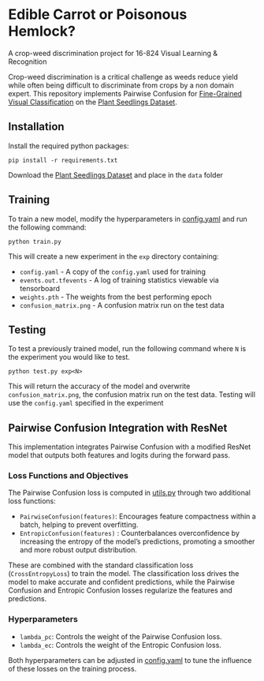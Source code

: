 # Edible Carrot or Poisonous Hemlock?
A crop-weed discrimination project for 16-824 Visual Learning &amp; Recognition

Crop-weed discrimination is a critical challenge as weeds reduce yield while often being difficult to discriminate from crops by a non domain expert. This repository implements Pairwise Confusion for [Fine-Grained Visual Classification](https://www.ecva.net/papers/eccv_2018/papers_ECCV/papers/Abhimanyu_Dubey_Improving_Fine-Grained_Visual_ECCV_2018_paper.pdf) on the [Plant Seedlings Dataset](https://vision.eng.au.dk/plant-seedlings-dataset/#citation).

## Installation
Install the required python packages:

```
pip install -r requirements.txt
```

Download the [Plant Seedlings Dataset](https://vision.eng.au.dk/?download=/data/WeedData/NonsegmentedV2.zip) and place in the `data` folder

## Training
To train a new model, modify the hyperparameters in [config.yaml](config.yaml) and run the following command:

```
python train.py
```

This will create a new experiment in the `exp` directory containing:
- `config.yaml` - A copy of the `config.yaml` used for training
- `events.out.tfevents` - A log of training statistics viewable via tensorboard
- `weights.pth` - The weights from the best performing epoch
- `confusion_matrix.png` - A confusion matrix run on the test data

## Testing
To test a previously trained model, run the following command where `N` is the experiment you would like to test.

```
python test.py exp<N>
```

This will return the accuracy of the model and overwrite `confusion_matrix.png`, the confusion matrix run on the test data. Testing will use the `config.yaml` specified in the experiment


## Pairwise Confusion Integration with ResNet

This implementation integrates Pairwise Confusion with a modified ResNet model that outputs both features and logits during the forward pass.

### Loss Functions and Objectives

The Pairwise Confusion loss is computed in [utils.py](crop_weed_discrim/utils/utils.py) through two additional loss functions:
- `PairwiseConfusion(features)`: Encourages feature compactness within a batch, helping to prevent overfitting.
- `EntropicConfusion(features)` : Counterbalances overconfidence by increasing the entropy of the model’s predictions, promoting a smoother and more robust output distribution.

These are combined with the standard classification loss (`CrossEntropyLoss`) to train the model. The classification loss drives the model to make accurate and confident predictions, while the Pairwise Confusion and Entropic Confusion losses regularize the features and predictions.

### Hyperparameters

- `lambda_pc`: Controls the weight of the Pairwise Confusion loss.
- `lambda_ec`: Controls the weight of the Entropic Confusion loss.

Both hyperparameters can be adjusted in [config.yaml](config.yaml) to tune the influence of these losses on the training process.

